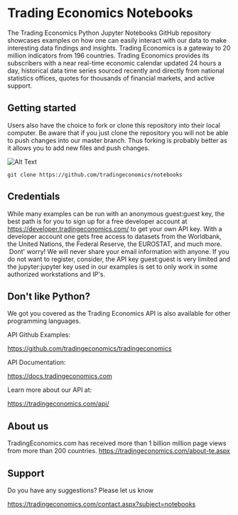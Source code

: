 # Trading Economics Notebooks

The Trading Economics Python Jupyter Notebooks GitHub repository showcases examples on how one can easily interact with our data to make interesting data findings and insights. Trading Economics is a gateway to 20 million indicators from 196 countries. Trading Economics provides its subscribers with a near real-time economic calendar updated 24 hours a day, historical data time series sourced recently and directly from national statistics offices, quotes for thousands of financial markets, and active support. 


## Getting started

Users also have the choice to fork or clone this repository into their local computer. Be aware that if you just clone the repository you will not be able to push changes into our master branch. Thus forking is probably better as it allows you to add new files and push changes. 

![Alt Text](https://github-images.s3.amazonaws.com/help/bootcamp/Bootcamp-Fork.png)


``` git clone https://github.com/tradingeconomics/notebooks ```


## Credentials

While many examples can be run with an anonymous guest:guest key, the best path is for you to sign up for a free developer account at https://developer.tradingeconomics.com/ to get your own API key. With a developer account one gets free access to datasets from the Worldbank, the United Nations, the Federal Reserve, the EUROSTAT, and much more.  Dont' worry! We will never share your email information with anyone. If you do not want to register, consider, the API key guest:guest is very limited and the jupyter:jupyter key used in our examples is set to only work in some authorized workstations and IP's. 



## Don't like Python?

We got you covered as the Trading Economics API is also available for other programming languages. 

API Github Examples: 

https://github.com/tradingeconomics/tradingeconomics 

API Documentation: 

https://docs.tradingeconomics.com

Learn more about our API at: 

https://tradingeconomics.com/api/


## About us
TradingEconomics.com has received more than 1 billion million page views from more than 200 countries.
https://tradingeconomics.com/about-te.aspx



## Support

Do you have any suggestions? Please let us know

https://tradingeconomics.com/contact.aspx?subject=notebooks



